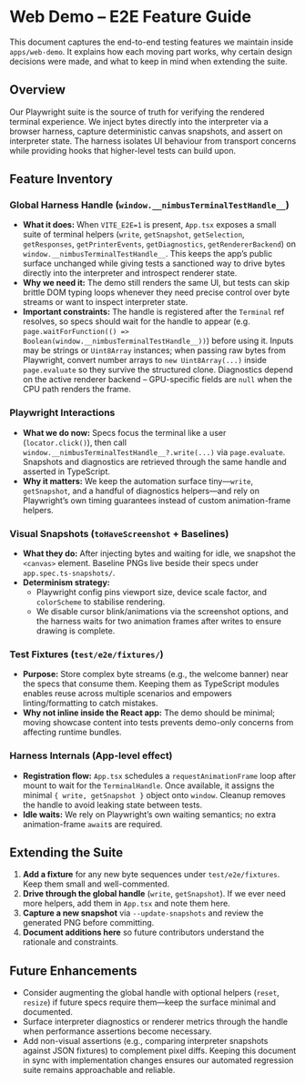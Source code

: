 # Web Demo – E2E Feature Guide

This document captures the end-to-end testing features we maintain inside `apps/web-demo`. It explains how each moving part works, why certain design decisions were made, and what to keep in mind when extending the suite.

## Overview

Our Playwright suite is the source of truth for verifying the rendered terminal experience. We inject bytes directly into the interpreter via a browser harness, capture deterministic canvas snapshots, and assert on interpreter state. The harness isolates UI behaviour from transport concerns while providing hooks that higher-level tests can build upon.

## Feature Inventory

### Global Harness Handle (`window.__nimbusTerminalTestHandle__`)
- **What it does:** When `VITE_E2E=1` is present, `App.tsx` exposes a small suite of terminal helpers (`write`, `getSnapshot`, `getSelection`, `getResponses`, `getPrinterEvents`, `getDiagnostics`, `getRendererBackend`) on `window.__nimbusTerminalTestHandle__`. This keeps the app’s public surface unchanged while giving tests a sanctioned way to drive bytes directly into the interpreter and introspect renderer state.
- **Why we need it:** The demo still renders the same UI, but tests can skip brittle DOM typing loops whenever they need precise control over byte streams or want to inspect interpreter state.
- **Important constraints:** The handle is registered after the `Terminal` ref resolves, so specs should wait for the handle to appear (e.g. `page.waitForFunction(() => Boolean(window.__nimbusTerminalTestHandle__))`) before using it. Inputs may be strings or `Uint8Array` instances; when passing raw bytes from Playwright, convert number arrays to `new Uint8Array(...)` inside `page.evaluate` so they survive the structured clone. Diagnostics depend on the active renderer backend – GPU-specific fields are `null` when the CPU path renders the frame.

### Playwright Interactions
- **What we do now:** Specs focus the terminal like a user (`locator.click()`), then call `window.__nimbusTerminalTestHandle__?.write(...)` via `page.evaluate`. Snapshots and diagnostics are retrieved through the same handle and asserted in TypeScript.
- **Why it matters:** We keep the automation surface tiny—`write`, `getSnapshot`, and a handful of diagnostics helpers—and rely on Playwright’s own timing guarantees instead of custom animation-frame helpers.

### Visual Snapshots (`toHaveScreenshot` + Baselines)
- **What they do:** After injecting bytes and waiting for idle, we snapshot the `<canvas>` element. Baseline PNGs live beside their specs under `app.spec.ts-snapshots/`.
- **Determinism strategy:**
  - Playwright config pins viewport size, device scale factor, and `colorScheme` to stabilise rendering.
  - We disable cursor blink/animations via the screenshot options, and the harness waits for two animation frames after writes to ensure drawing is complete.

### Test Fixtures (`test/e2e/fixtures/`)
- **Purpose:** Store complex byte streams (e.g., the welcome banner) near the specs that consume them. Keeping them as TypeScript modules enables reuse across multiple scenarios and empowers linting/formatting to catch mistakes.
- **Why not inline inside the React app:** The demo should be minimal; moving showcase content into tests prevents demo-only concerns from affecting runtime bundles.

### Harness Internals (App-level effect)
- **Registration flow:** `App.tsx` schedules a `requestAnimationFrame` loop after mount to wait for the `TerminalHandle`. Once available, it assigns the minimal `{ write, getSnapshot }` object onto `window`. Cleanup removes the handle to avoid leaking state between tests.
- **Idle waits:** We rely on Playwright’s own waiting semantics; no extra animation-frame `await`s are required.

## Extending the Suite

1. **Add a fixture** for any new byte sequences under `test/e2e/fixtures`. Keep them small and well-commented.
2. **Drive through the global handle** (`write`, `getSnapshot`). If we ever need more helpers, add them in `App.tsx` and note them here.
3. **Capture a new snapshot** via `--update-snapshots` and review the generated PNG before committing.
4. **Document additions here** so future contributors understand the rationale and constraints.

## Future Enhancements

- Consider augmenting the global handle with optional helpers (`reset`, `resize`) if future specs require them—keep the surface minimal and documented.
- Surface interpreter diagnostics or renderer metrics through the handle when performance assertions become necessary.
- Add non-visual assertions (e.g., comparing interpreter snapshots against JSON fixtures) to complement pixel diffs.
Keeping this document in sync with implementation changes ensures our automated regression suite remains approachable and reliable.
